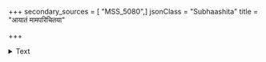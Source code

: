 +++
secondary_sources = [ "MSS_5080",]
jsonClass = "Subhaashita"
title = "आयातं मामपरिचितया"

+++

<details><summary>Text</summary>

आयातं मामपरिचितया वेलया मन्दिरं ते चोरो दण्ड्यस् त्वमिति मधुरं व्याहरन्त्या भवत्या।  
मन्दे दीपे मधुलवमुचां मालया मल्लिकानां बद्धं चेतो दृढतरमिदं बाहुबन्धच्छलेन॥
</details>
